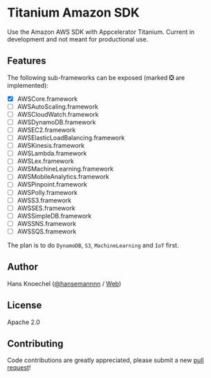 # Titanium Amazon SDK
Use the Amazon AWS SDK with Appcelerator Titanium. Current in development and not meant
for productional use. 

## Features
The following sub-frameworks can be exposed (marked ❎ are implemented):
- [x] AWSCore.framework
- [ ] AWSAutoScaling.framework
- [ ] AWSCloudWatch.framework
- [ ] AWSDynamoDB.framework
- [ ] AWSEC2.framework
- [ ] AWSElasticLoadBalancing.framework
- [ ] AWSKinesis.framework
- [ ] AWSLambda.framework
- [ ] AWSLex.framework
- [ ] AWSMachineLearning.framework
- [ ] AWSMobileAnalytics.framework
- [ ] AWSPinpoint.framework
- [ ] AWSPolly.framework
- [ ] AWSS3.framework
- [ ] AWSSES.framework
- [ ] AWSSimpleDB.framework
- [ ] AWSSNS.framework
- [ ] AWSSQS.framework

The plan is to do `DynamoDB`, `S3`, `MachineLearning` and `IoT` first.

## Author
Hans Knoechel ([@hansemannnn](https://twitter.com/hansemannnn) / [Web](http://hans-knoechel.de))

## License
Apache 2.0

## Contributing
Code contributions are greatly appreciated, please submit a new [pull request](https://github.com/hansemannn/titanium-amazon-aws/pull/new/master)!
